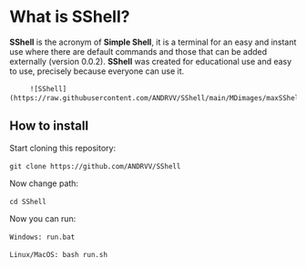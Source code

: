 # What is SShell?
**SShell** is the acronym of **Simple Shell**, it is a terminal for an easy and instant use where there are default commands and those that can be added externally (version 0.0.2).
**SShell** was created for educational use and easy to use, precisely because everyone can use it.

         ![SShell](https://raw.githubusercontent.com/ANDRVV/SShell/main/MDimages/maxSShell.jpg)

## How to install

Start cloning this repository:

`git clone https://github.com/ANDRVV/SShell`

Now change path:

`cd SShell`

Now you can run:

`Windows: run.bat`

`Linux/MacOS: bash run.sh`
